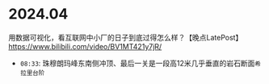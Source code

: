 
# 2024.04

用数据可视化，看互联网中小厂的日子到底过得怎么样？【晚点LatePost】 https://www.bilibili.com/video/BV1MT421y7jR/
- `08:33`: 珠穆朗玛峰东南侧冲顶、最后一关是一段高12米几乎垂直的岩石断面`希拉里台阶`

